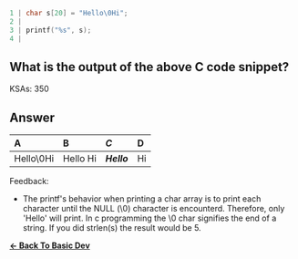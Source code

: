 ```c
1 | char s[20] = "Hello\0Hi";
2 | 
3 | printf("%s", s);
4 | 
```

## What is the output of the above C code snippet?

KSAs: 350

## Answer
| A | B | ***C*** | D |
| :--- | :--- | :--- | :--- |
| Hello\\0Hi | Hello Hi | ***Hello*** | Hi |


Feedback:

- The printf's behavior when printing a char array is to print each character until the NULL (\0) character is encounterd.  Therefore, only 'Hello' will print. In c programming the \0 char signifies the end of a string.  If you did strlen(s) the result would be 5.

[**<- Back To Basic Dev**](../../../Basic_Dev.md)

